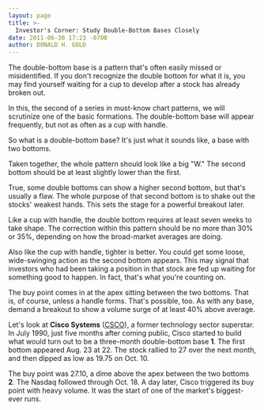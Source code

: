 ```yaml
---
layout: page
title: >-
  Investor's Corner: Study Double-Bottom Bases Closely
date: 2011-06-30 17:23 -0700
author: DONALD H. GOLD
---
```





The double-bottom base is a pattern that's often easily missed or misidentified. If you don't recognize the double bottom for what it is, you may find yourself waiting for a cup to develop after a stock has already broken out.

  

In this, the second of a series in must-know chart patterns, we will scrutinize one of the basic formations. The double-bottom base will appear frequently, but not as often as a cup with handle.

  

So what is a double-bottom base? It's just what it sounds like, a base with two bottoms.

  

Taken together, the whole pattern should look like a big "W." The second bottom should be at least slightly lower than the first.

  

True, some double bottoms can show a higher second bottom, but that's usually a flaw. The whole purpose of that second bottom is to shake out the stocks' weakest hands. This sets the stage for a powerful breakout later.

  

Like a cup with handle, the double bottom requires at least seven weeks to take shape. The correction within this pattern should be no more than 30% or 35%, depending on how the broad-market averages are doing.

  

Also like the cup with handle, tighter is better. You could get some loose, wide-swinging action as the second bottom appears. This may signal that investors who had been taking a position in that stock are fed up waiting for something good to happen. In fact, that's what you're counting on.

  

The buy point comes in at the apex sitting between the two bottoms. That is, of course, unless a handle forms. That's possible, too. As with any base, demand a breakout to show a volume surge of at least 40% above average.

  

Let's look at **Cisco Systems** ([CSCO](https://research.investors.com/quote.aspx?symbol=CSCO)), a former technology sector superstar. In July 1990, just five months after coming public, Cisco started to build what would turn out to be a three-month double-bottom base **1**. The first bottom appeared Aug. 23 at 22. The stock rallied to 27 over the next month, and then dipped as low as 19.75 on Oct. 10.

  

The buy point was 27.10, a dime above the apex between the two bottoms **2**. The Nasdaq followed through Oct. 18. A day later, Cisco triggered its buy point with heavy volume. It was the start of one of the market's biggest-ever runs.




